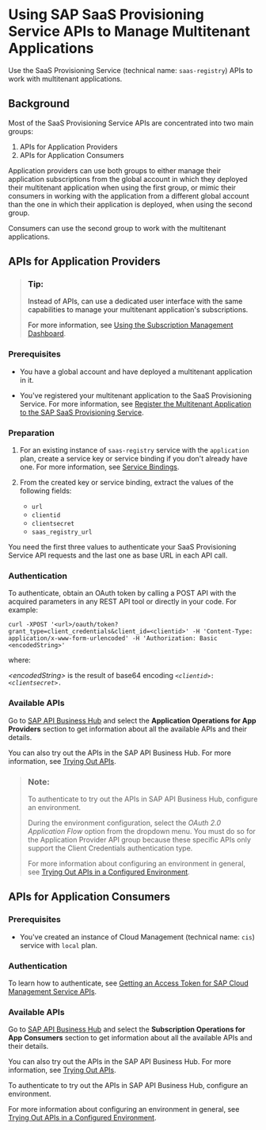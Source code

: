<!-- loioed08c7dcb35d4082936c045e7d7b3ecd -->

# Using SAP SaaS Provisioning Service APIs to Manage Multitenant Applications

Use the SaaS Provisioning Service \(technical name: `saas-registry`\) APIs to work with multitenant applications.



<a name="loioed08c7dcb35d4082936c045e7d7b3ecd__section_zns_szy_5vb"/>

## Background

Most of the SaaS Provisioning Service APIs are concentrated into two main groups:

1.  APIs for Application Providers
2.  APIs for Application Consumers

Application providers can use both groups to either manage their application subscriptions from the global account in which they deployed their multitenant application when using the first group, or mimic their consumers in working with the application from a different global account than the one in which their application is deployed, when using the second group.

Consumers can use the second group to work with the multitenant applications.



<a name="loioed08c7dcb35d4082936c045e7d7b3ecd__section_c12_z5j_5vb"/>

## APIs for Application Providers

> ### Tip:  
> Instead of APIs, can use a dedicated user interface with the same capabilities to manage your multitenant application's subscriptions.
> 
> For more information, see [Using the Subscription Management Dashboard](using-the-subscription-management-dashboard-434be69.md).



### Prerequisites

-   You have a global account and have deployed a multitenant application in it.

-   You've registered your multitenant application to the SaaS Provisioning Service. For more information, see [Register the Multitenant Application to the SAP SaaS Provisioning Service](https://help.sap.com/docs/BTP/65de2977205c403bbc107264b8eccf4b/3971151ba22e4faa9b245943feecea54.html?version=Cloud).




### Preparation

1.  For an existing instance of `saas-registry` service with the `application` plan, create a service key or service binding if you don't already have one. For more information, see [Service Bindings](https://help.sap.com/docs/SERVICEMANAGEMENT/09cc82baadc542a688176dce601398de/bb8009dbb7814a2a94e42983fbaa9bae.html?version=Cloud).
2.  From the created key or service binding, extract the values of the following fields:

    -   `url`
    -   `clientid`
    -   `clientsecret`
    -   `saas_registry_url`


You need the first three values to authenticate your SaaS Provisioning Service API requests and the last one as base URL in each API call.



### Authentication

To authenticate, obtain an OAuth token by calling a POST API with the acquired parameters in any REST API tool or directly in your code. For example:

```
curl -XPOST '<url>/oauth/token?grant_type=client_credentials&client_id=<clientid>' -H 'Content-Type: application/x-www-form-urlencoded' -H 'Authorization: Basic <encodedString>'
```

where:

 *<encodedString\>* is the result of base64 encoding <code><i class="varname">&lt;clientid&gt;</i>:<i class="varname">&lt;clientsecret&gt;</i>.</code>



### Available APIs

Go to [SAP API Business Hub](https://api.sap.com/api/APISaasManagerService/resource) and select the **Application Operations for App Providers** section to get information about all the available APIs and their details.

You can also try out the APIs in the SAP API Business Hub. For more information, see [Trying Out APIs](https://help.sap.com/viewer/e56a6c50d31541ea826021dc8e721a53/Cloud/en-US/de255b9e0c374ce68151f6b9ad517aba.html).

> ### Note:  
> To authenticate to try out the APIs in SAP API Business Hub, configure an environment.
> 
> During the environment configuration, select the *OAuth 2.0 Application Flow* option from the dropdown menu. You must do so for the Application Provider API group because these specific APIs only support the Client Credentials authentication type.
> 
> For more information about configuring an environment in general, see [Trying Out APIs in a Configured Environment](https://help.sap.com/viewer/e56a6c50d31541ea826021dc8e721a53/Cloud/en-US/f7796baaef6a48e9867298827f5028ff.html).



<a name="loioed08c7dcb35d4082936c045e7d7b3ecd__section_dqy_mfk_lqb"/>

## APIs for Application Consumers



### Prerequisites

-   You've created an instance of Cloud Management \(technical name: `cis`\) service with `local` plan.




### Authentication

To learn how to authenticate, see [Getting an Access Token for SAP Cloud Management Service APIs](https://help.sap.com/docs/BTP/65de2977205c403bbc107264b8eccf4b/3670474a58c24ac2b082e76cbbd9dc19.html).



### Available APIs

Go to [SAP API Business Hub](https://api.sap.com/api/APISaasManagerService/resource) and select the **Subscription Operations for App Consumers** section to get information about all the available APIs and their details.

You can also try out the APIs in the SAP API Business Hub. For more information, see [Trying Out APIs](https://help.sap.com/viewer/e56a6c50d31541ea826021dc8e721a53/Cloud/en-US/de255b9e0c374ce68151f6b9ad517aba.html).

To authenticate to try out the APIs in SAP API Business Hub, configure an environment.

For more information about configuring an environment in general, see [Trying Out APIs in a Configured Environment](https://help.sap.com/viewer/e56a6c50d31541ea826021dc8e721a53/Cloud/en-US/f7796baaef6a48e9867298827f5028ff.html).

